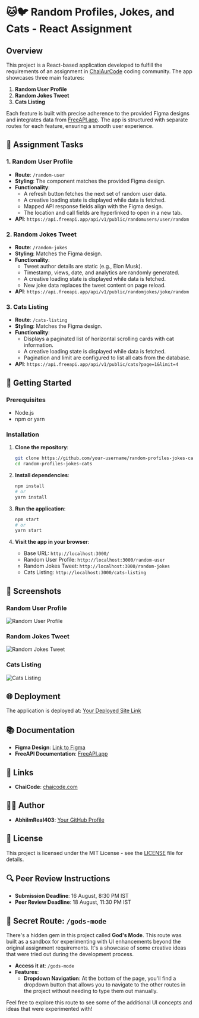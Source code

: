 # 🐱🐦 Random Profiles, Jokes, and Cats - React Assignment

## Overview

This project is a React-based application developed to fulfill the requirements of an assignment in [ChaiAurCode](https://chaicode.com) coding community. The app showcases three main features:

1. **Random User Profile**
2. **Random Jokes Tweet**
3. **Cats Listing**

Each feature is built with precise adherence to the provided Figma designs and integrates data from [FreeAPI.app](https://freeapi.app). The app is structured with separate routes for each feature, ensuring a smooth user experience.

## 🎯 Assignment Tasks

### 1. Random User Profile

- **Route**: `/random-user`
- **Styling**: The component matches the provided Figma design.
- **Functionality**:
  - A refresh button fetches the next set of random user data.
  - A creative loading state is displayed while data is fetched.
  - Mapped API response fields align with the Figma design.
  - The location and call fields are hyperlinked to open in a new tab.
- **API**: `https://api.freeapi.app/api/v1/public/randomusers/user/random`

### 2. Random Jokes Tweet

- **Route**: `/random-jokes`
- **Styling**: Matches the Figma design.
- **Functionality**:
  - Tweet author details are static (e.g., Elon Musk).
  - Timestamp, views, date, and analytics are randomly generated.
  - A creative loading state is displayed while data is fetched.
  - New joke data replaces the tweet content on page reload.
- **API**: `https://api.freeapi.app/api/v1/public/randomjokes/joke/random`

### 3. Cats Listing

- **Route**: `/cats-listing`
- **Styling**: Matches the Figma design.
- **Functionality**:
  - Displays a paginated list of horizontal scrolling cards with cat information.
  - A creative loading state is displayed while data is fetched.
  - Pagination and limit are configured to list all cats from the database.
- **API**: `https://api.freeapi.app/api/v1/public/cats?page=1&limit=4`

## 🚀 Getting Started

### Prerequisites

- Node.js
- npm or yarn

### Installation

1. **Clone the repository**:

   ```bash
   git clone https://github.com/your-username/random-profiles-jokes-cats.git
   cd random-profiles-jokes-cats
   ```

2. **Install dependencies**:

   ```bash
   npm install
   # or
   yarn install
   ```

3. **Run the application**:

   ```bash
   npm start
   # or
   yarn start
   ```

4. **Visit the app in your browser**:
   - Base URL: `http://localhost:3000/`
   - Random User Profile: `http://localhost:3000/random-user`
   - Random Jokes Tweet: `http://localhost:3000/random-jokes`
   - Cats Listing: `http://localhost:3000/cats-listing`

## 📸 Screenshots

### Random User Profile

![Random User Profile](./screenshots/random-user.png)

### Random Jokes Tweet

![Random Jokes Tweet](./screenshots/random-jokes.png)

### Cats Listing

![Cats Listing](./screenshots/cats-listing.png)

## 🌐 Deployment

The application is deployed at: [Your Deployed Site Link](#)

## 📚 Documentation

- **Figma Design**: [Link to Figma](#)
- **FreeAPI Documentation**: [FreeAPI.app](https://freeapi.app)

## 🔗 Links

- **ChaiCode**: [chaicode.com](https://chaicode.com)

## 👩‍💻 Author

- **AbhiImReal403**: [Your GitHub Profile](https://github.com/AbhiImReal403)

## 📝 License

This project is licensed under the MIT License - see the [LICENSE](LICENSE) file for details.

## 🔍 Peer Review Instructions

- **Submission Deadline**: 16 August, 8:30 PM IST
- **Peer Review Deadline**: 18 August, 11:30 PM IST

## 🧪 Secret Route: `/gods-mode`

There's a hidden gem in this project called **God's Mode**. This route was built as a sandbox for experimenting with UI enhancements beyond the original assignment requirements. It's a showcase of some creative ideas that were tried out during the development process.

- **Access it at**: `/gods-mode`
- **Features**:
  - **Dropdown Navigation**: At the bottom of the page, you'll find a dropdown button that allows you to navigate to the other routes in the project without needing to type them out manually.

Feel free to explore this route to see some of the additional UI concepts and ideas that were experimented with!

